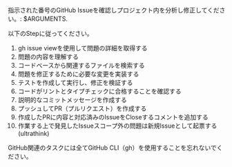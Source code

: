 指示された番号のGitHub Issueを確認しプロジェクト内を分析し修正してください。: $ARGUMENTS.

以下のStepに従ってください。

1. gh issue viewを使用して問題の詳細を取得する
2. 問題の内容を理解する
3. コードベースから関連するファイルを検索する
4. 問題を修正するために必要な変更を実装する
5. テストを作成して実行し、修正を検証する
6. コードがリントとタイプチェックに合格することを確認する
7. 説明的なコミットメッセージを作成する
8. プッシュしてPR（プルリクエスト）を作成する
9. 作成したPRに内容と対応済みのIssueをCloseするコメントを追加する
10. 作業する上で発見したIssueスコープ外の問題は新規Issueとして起票する(ultrathink)

GitHub関連のタスクには全てGitHub CLI（gh）を使用することを忘れないでください。